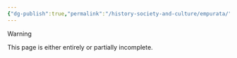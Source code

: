 ```yaml
---
{"dg-publish":true,"permalink":"/history-society-and-culture/empurata/","noteIcon":"default"}
---
```

  
>[!warning] 
>This page is either entirely or partially incomplete. 
